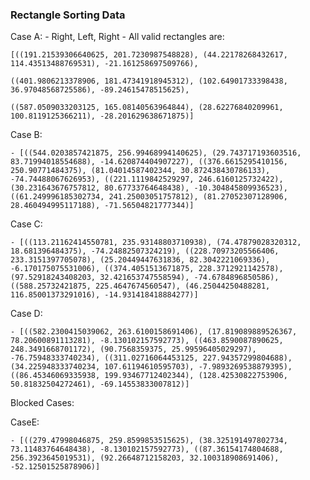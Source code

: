 ### Rectangle Sorting Data

Case A:
    - Right, Left, Right
    - All valid rectangles are: 

    [((191.21539306640625, 201.7230987548828), (44.22178268432617, 114.43513488769531), -21.161258697509766),

    ((401.9806213378906, 181.47341918945312), (102.64901733398438, 36.97048568725586), -89.24615478515625),

    ((587.0509033203125, 165.08140563964844), (28.62276840209961, 100.8119125366211), -28.201629638671875)]

Case B:

    - [((544.0203857421875, 256.99468994140625), (29.743717193603516, 83.71994018554688), -14.620874404907227), ((376.6615295410156, 250.90771484375), (81.04014587402344, 30.872438430786133), -74.74488067626953), ((221.1119842529297, 246.6160125732422), (30.231643676757812, 80.67733764648438), -10.304845809936523), ((61.249996185302734, 241.25003051757812), (81.27052307128906, 28.460494995117188), -71.56504821777344)]

Case C:

    - [((113.21162414550781, 235.93148803710938), (74.47879028320312, 18.681396484375), -74.24882507324219), ((228.70973205566406, 233.3151397705078), (25.20449447631836, 82.3042221069336), -6.170175075531006), ((374.4051513671875, 228.3712921142578), (97.52918243408203, 32.421653747558594), -74.6784896850586), ((588.25732421875, 225.4647674560547), (46.25044250488281, 116.85001373291016), -14.931418418884277)]

Case D:

    - [((582.2300415039062, 263.6100158691406), (17.819089889526367, 78.20600891113281), -8.130102157592773), ((463.8590087890625, 248.3491668701172), (90.7568359375, 25.99596405029297), -76.75948333740234), ((311.02716064453125, 227.94357299804688), (34.225948333740234, 107.61194610595703), -7.9893269538879395), ((86.45346069335938, 199.93467712402344), (128.42530822753906, 50.81832504272461), -69.14553833007812)]

Blocked Cases:

CaseE:

    - [((279.47998046875, 259.8599853515625), (38.325191497802734, 73.11483764648438), -8.130102157592773), ((87.36154174804688, 256.3923645019531), (92.26648712158203, 32.100318908691406), -52.12501525878906)]
